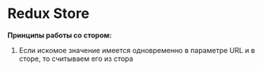 # Redux Store

**Принципы работы со стором:**
1. Если искомое значение имеется одновременно в параметре URL и в сторе, то считываем его из стора
